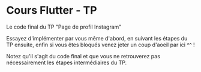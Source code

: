 # Cours Flutter - TP

Le code final du TP "Page de profil Instagram"

Essayez d'implémenter par vous même d'abord, en suivant les étapes du TP ensuite, enfin si vous êtes bloqués venez jeter un coup d'aoeil par ici ^^ !

Notez qu'il s'agit du code final et que vous ne retrouverez pas nécessairement les étapes intermédiaires du TP.